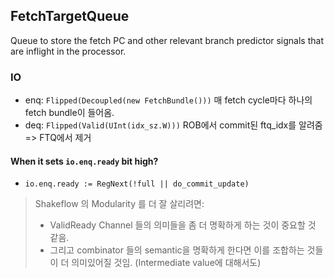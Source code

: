 ## FetchTargetQueue

Queue to store the fetch PC and other relevant branch predictor signals that are inflight in the processor.

### IO

- enq: `Flipped(Decoupled(new FetchBundle()))` 매 fetch cycle마다 하나의 fetch bundle이 들어옴.
- deq: `Flipped(Valid(UInt(idx_sz.W)))` ROB에서 commit된 ftq_idx를 알려줌 => FTQ에서 제거

#### When it sets `io.enq.ready` bit high?

- `io.enq.ready := RegNext(!full || do_commit_update)`

> Shakeflow 의 Modularity 를 더 잘 살리려면:
>
> - ValidReady Channel 들의 의미들을 좀 더 명확하게 하는 것이 중요할 것 같음.
> - 그리고 combinator 들의 semantic을 명확하게 한다면 이를 조합하는 것들이 더 의미있어질 것임. (Intermediate value에 대해서도)
